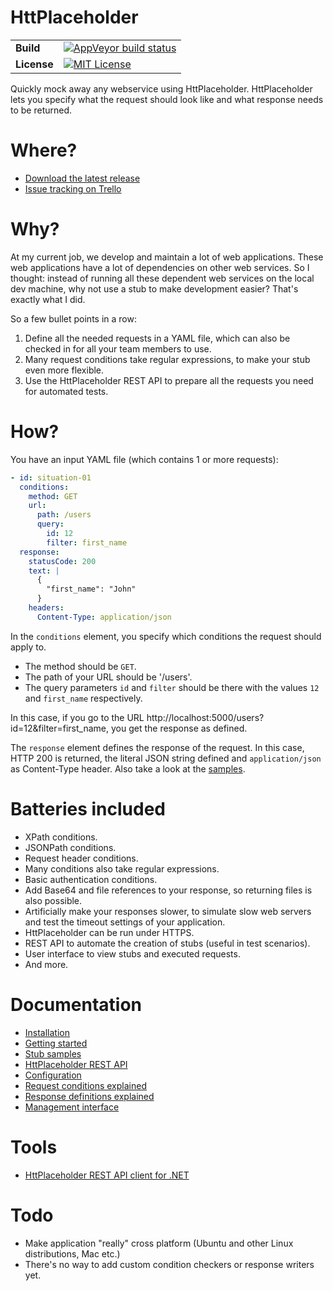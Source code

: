 # HttPlaceholder

| | |
| --- | --- |
| **Build** | [![AppVeyor build status](https://ci.appveyor.com/api/projects/status/pq6hojs9bqbmjjy5?svg=true)](https://ci.appveyor.com/project/dukeofharen/httplaceholder) |
| **License** | [![MIT License](https://img.shields.io/:license-mit-green.svg)](https://opensource.org/licenses/MIT) |

Quickly mock away any webservice using HttPlaceholder. HttPlaceholder lets you specify what the request should look like and what response needs to be returned.

# Where?
* [Download the latest release](https://github.com/dukeofharen/httplaceholder/releases/latest)
* [Issue tracking on Trello](https://trello.com/b/PCZ6K9Hd/httplaceholder)

# Why?
At my current job, we develop and maintain a lot of web applications. These web applications have a lot of dependencies on other web services. So I thought: instead of running all these dependent web services on the local dev machine, why not use a stub to make development easier? That's exactly what I did.

So a few bullet points in a row:
1. Define all the needed requests in a YAML file, which can also be checked in for all your team members to use.
1. Many request conditions take regular expressions, to make your stub even more flexible.
1. Use the HttPlaceholder REST API to prepare all the requests you need for automated tests.

# How?
You have an input YAML file (which contains 1 or more requests):

```yml
- id: situation-01
  conditions:
    method: GET
    url:
      path: /users
      query:
        id: 12
        filter: first_name
  response:
    statusCode: 200
    text: |
      {
        "first_name": "John"
      }
    headers:
      Content-Type: application/json
```

In the `conditions` element, you specify which conditions the request should apply to.
- The method should be `GET`.
- The path of your URL should be '/users'.
- The query parameters `id` and `filter` should be there with the values `12` and `first_name` respectively.

In this case, if you go to the URL http://localhost:5000/users?id=12&filter=first_name, you get the response as defined.

The `response` element defines the response of the request. In this case, HTTP 200 is returned, the literal JSON string defined and `application/json` as Content-Type header. Also take a look at the [samples](docs/SAMPLES.md).

# Batteries included
- XPath conditions.
- JSONPath conditions.
- Request header conditions.
- Many conditions also take regular expressions.
- Basic authentication conditions.
- Add Base64 and file references to your response, so returning files is also possible.
- Artificially make your responses slower, to simulate slow web servers and test the timeout settings of your application.
- HttPlaceholder can be run under HTTPS.
- REST API to automate the creation of stubs (useful in test scenarios).
- User interface to view stubs and executed requests.
- And more.

# Documentation
* [Installation](docs/INSTALL.md)
* [Getting started](docs/GETTING-STARTED.md)
* [Stub samples](docs/SAMPLES.md)
* [HttPlaceholder REST API](docs/API.md)
* [Configuration](docs/CONFIG.md)
* [Request conditions explained](docs/CONDITIONS.md)
* [Response definitions explained](docs/RESPONSE.md)
* [Management interface](docs/UI.md)

# Tools
* [HttPlaceholder REST API client for .NET](https://github.com/dukeofharen/httplaceholder_net)

# Todo
- Make application "really" cross platform (Ubuntu and other Linux distributions, Mac etc.)
- There's no way to add custom condition checkers or response writers yet.
